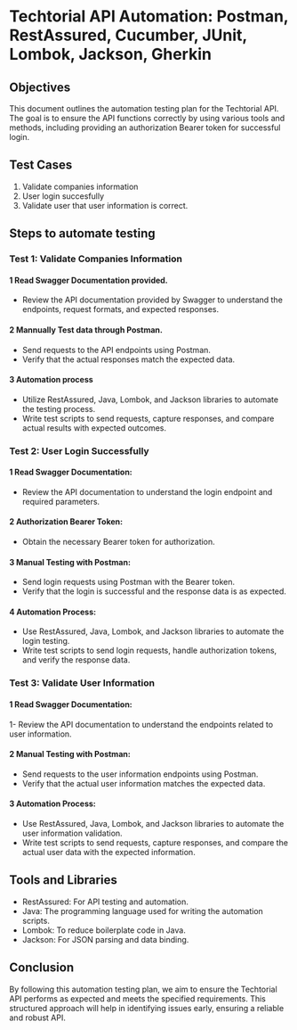 # Techtorial API Automation: Postman, RestAssured, Cucumber, JUnit, Lombok, Jackson, Gherkin  

## Objectives
This document outlines the automation testing plan for the Techtorial API. The goal is to ensure the API functions correctly by using various tools and methods, including providing an authorization Bearer token for successful login.

## Test Cases
1. Validate companies information
2. User login succesfully
3. Validate user that user information is correct.

## Steps to automate testing

### Test 1: Validate Companies Information
#### 1 Read Swagger Documentation provided.
- Review the API documentation provided by Swagger to understand the endpoints, request formats, and expected responses.
#### 2 Mannually Test data through Postman.
- Send requests to the API endpoints using Postman.
- Verify that the actual responses match the expected data.
#### 3 Automation process
- Utilize RestAssured, Java, Lombok, and Jackson libraries to automate the testing process.
- Write test scripts to send requests, capture responses, and compare actual results with expected outcomes.

### Test 2: User Login Successfully
#### 1 Read Swagger Documentation:
- Review the API documentation to understand the login endpoint and required parameters.
#### 2 Authorization Bearer Token:
- Obtain the necessary Bearer token for authorization.
#### 3 Manual Testing with Postman:
- Send login requests using Postman with the Bearer token.
- Verify that the login is successful and the response data is as expected.
#### 4 Automation Process:
- Use RestAssured, Java, Lombok, and Jackson libraries to automate the login testing.
- Write test scripts to send login requests, handle authorization tokens, and verify the response data.

### Test 3: Validate User Information
#### 1 Read Swagger Documentation:
1- Review the API documentation to understand the endpoints related to user information.
#### 2 Manual Testing with Postman:
- Send requests to the user information endpoints using Postman.
- Verify that the actual user information matches the expected data.
#### 3 Automation Process:
- Use RestAssured, Java, Lombok, and Jackson libraries to automate the user information validation.
- Write test scripts to send requests, capture responses, and compare the actual user data with the expected information.

## Tools and Libraries
- RestAssured: For API testing and automation.
- Java: The programming language used for writing the automation scripts.
- Lombok: To reduce boilerplate code in Java.
- Jackson: For JSON parsing and data binding.

## Conclusion
By following this automation testing plan, we aim to ensure the Techtorial API performs as expected and meets the specified requirements. This structured approach will help in identifying issues early, ensuring a reliable and robust API.

